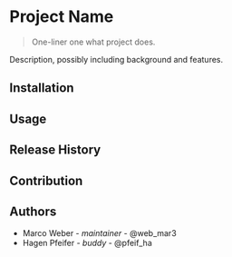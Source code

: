 # Project Name

> One-liner one what project does.

Description, possibly including background and features.

## Installation

## Usage

## Release History

## Contribution

## Authors

- Marco Weber - *maintainer* - @web_mar3
- Hagen Pfeifer - *buddy* - @pfeif_ha
